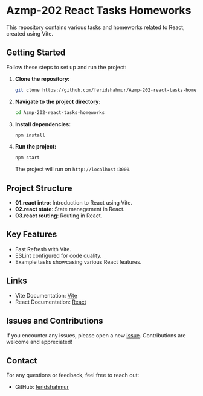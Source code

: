# Azmp-202 React Tasks Homeworks

This repository contains various tasks and homeworks related to React, created using Vite.

## Getting Started

Follow these steps to set up and run the project:

1. **Clone the repository:**
    ```bash
    git clone https://github.com/feridshahmur/Azmp-202-react-tasks-homeworks.git
    ```
2. **Navigate to the project directory:**
    ```bash
    cd Azmp-202-react-tasks-homeworks
    ```
3. **Install dependencies:**
    ```bash
    npm install
    ```
4. **Run the project:**
    ```bash
    npm start
    ```
    The project will run on `http://localhost:3000`.

## Project Structure

- **01.react intro**: Introduction to React using Vite.
- **02.react state**: State management in React.
- **03.react routing**: Routing in React.

## Key Features

- Fast Refresh with Vite.
- ESLint configured for code quality.
- Example tasks showcasing various React features.

## Links

- Vite Documentation: [Vite](https://vitejs.dev/)
- React Documentation: [React](https://reactjs.org/)

## Issues and Contributions

If you encounter any issues, please open a new [issue](https://github.com/feridshahmur/Azmp-202-react-tasks-homeworks/issues). Contributions are welcome and appreciated!

## Contact

For any questions or feedback, feel free to reach out:
- GitHub: [feridshahmur](https://github.com/feridshahmur)
